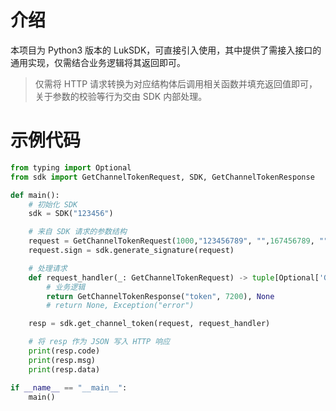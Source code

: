 # 介绍
本项目为 Python3 版本的 LukSDK，可直接引入使用，其中提供了需接入接口的通用实现，仅需结合业务逻辑将其返回即可。

> 仅需将 HTTP 请求转换为对应结构体后调用相关函数并填充返回值即可，关于参数的校验等行为交由 SDK 内部处理。

# 示例代码
```python
from typing import Optional
from sdk import GetChannelTokenRequest, SDK, GetChannelTokenResponse

def main():
    # 初始化 SDK
    sdk = SDK("123456")

    # 来自 SDK 请求的参数结构
    request = GetChannelTokenRequest(1000,"123456789", "",167456789, "")
    request.sign = sdk.generate_signature(request)

    # 处理请求
    def request_handler(_: GetChannelTokenRequest) -> tuple[Optional['GetChannelTokenResponse'], Optional['Exception']]:
        # 业务逻辑
        return GetChannelTokenResponse("token", 7200), None
        # return None, Exception("error")

    resp = sdk.get_channel_token(request, request_handler)

    # 将 resp 作为 JSON 写入 HTTP 响应
    print(resp.code)
    print(resp.msg)
    print(resp.data)

if __name__ == "__main__":
    main()
```